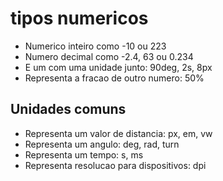 # tipos numericos

* <integer>         Numerico inteiro como -10 ou 223
* <number>          Numero decimal como -2.4, 63 ou 0.234
* <dimension>       E um <number> com uma unidade junto: 90deg, 2s, 8px
* <dpercentage>     Representa a fracao de outro numero: 50%


## Unidades comuns

* <length>          Representa um valor de distancia: px, em, vw
* <angle>           Representa um angulo: deg, rad, turn
* <time>            Representa um tempo: s, ms
* <resolution>      Representa resolucao para dispositivos: dpi